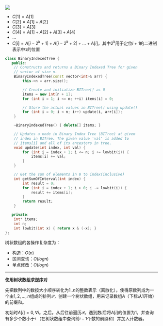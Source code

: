 ![](https://img2018.cnblogs.com/blog/1448672/201810/1448672-20181003121604644-268531484.png)

* $C[1] = A[1]$
* $C[2] = A[1] + A[2]$
* $C[3] = A[3]$
* $C[4] = A[1] + A[2] + A[3] + A[4]$
* ...
* $C[i]=A[i-2^k+1]+A[i-2^k+2]+...+A[i]$，其中$2^k$用于定位$i+1$的二进制表示中`1`的位置

```cpp
class BinaryIndexedTree {
   public:
    // Constructs and returns a Binary Indexed Tree for given
    // vector of size n.
    BinaryIndexedTree(const vector<int>& arr) {
        this->n = arr.size();

        // Create and initialize BITree[] as 0
        items = new int[n + 1];
        for (int i = 1; i <= n; ++i) items[i] = 0;

        // Store the actual values in BITree[] using update()
        for (int i = 0; i < n; i++) update(i, arr[i]);
    }

    ~BinaryIndexedTree() { delete[] items; }

    // Updates a node in Binary Index Tree (BITree) at given
    // index in BITree. The given value 'val' is added to
    // items[i] and all of its ancestors in tree.
    void update(int index, int val) {
        for (int i = index + 1; i <= n; i += lowbit(i)) {
            items[i] += val;
        }
    }

    // Get the sum of elements in 0 to index(inclusive)
    int getSumOfInterval(int index) {
        int result = 0;
        for (int i = index + 1; i > 0; i -= lowbit(i)) {
            result += items[i];
        }
        return result;
    }

   private:
    int* items;
    int n;
    int lowbit(int x) { return x & (-x); }
};
```

树状数组的各操作复杂度为：

* 构造：$O(n)$
* 区间查询：$O(logn)$
* 单点修改：$O(logn)$

---

**使用树状数组求逆序对**

先把数列中的数按大小顺序转化为$1..n$的整数表示（离散化），使得原数列成为一个由$1,2,...,n$组成的排列$\mathcal{P}$，创建一个树状数组，用来记录数组$A$（下标从1开始）的前缀和。

初始时$A[i]=0,\forall i$。之后，从后往前遍历$\mathcal{P}$。遇到数$i$后将$A[i]$的值置为1，并查询有多少个数小于$i$ （在树状数组中查询前$i-1$个数的前缀和）并加入计数器。